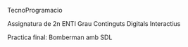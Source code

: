 TecnoProgramacio

Assignatura de 2n ENTI Grau Continguts Digitals Interactius 

Practica final: Bomberman amb SDL
